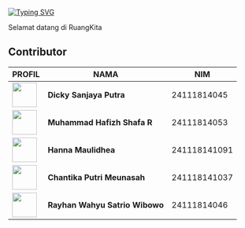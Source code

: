 [![Typing SVG](https://readme-typing-svg.demolab.com?font=Fira+Code&pause=1000&width=435&lines=Welcome+To+RuangKita)](https://git.io/typing-svg)

Selamat datang di RuangKita

##  Contributor
|PROFIL |NAMA | NIM |
|-|-------|--------|
| [<img src="https://avatars.githubusercontent.com/u/203943748?v=4" width="50"/>](https://github.com/dickysanjaya3103) |**Dicky Sanjaya Putra** | 24111814045 |
| [<img src="https://avatars.githubusercontent.com/u/189825677?v=4" width="50"/>](https://github.com/apissr) |**Muhammad Hafizh Shafa R** | 24111814053 |
| [<img src="https://avatars.githubusercontent.com/u/207872670?v=4" width="50"/>](https://github.com/maulidhea) |**Hanna Maulidhea** | 241118141091 |
| [<img src="https://avatars.githubusercontent.com/u/207876947?v=4" width="50"/>](https://github.com/Chantikaputrii) |**Chantika Putri Meunasah** | 241118141037 |
| [<img src="https://avatars.githubusercontent.com/u/207846856?v=4" width="50"/>](https://github.com/RayhanWahyu9) |**Rayhan Wahyu Satrio Wibowo** | 24111814046 |



